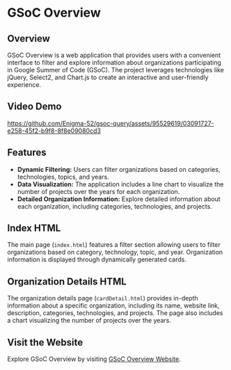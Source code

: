 # GSoC Overview

## Overview
GSoC Overview is a web application that provides users with a convenient interface to filter and explore information about organizations participating in Google Summer of Code (GSoC). The project leverages technologies like jQuery, Select2, and Chart.js to create an interactive and user-friendly experience.

## Video Demo

https://github.com/Enigma-52/gsoc-query/assets/95529619/03091727-e258-45f2-b9f8-8f8e09080cd3

## Features
- **Dynamic Filtering:** Users can filter organizations based on categories, technologies, topics, and years.
- **Data Visualization:** The application includes a line chart to visualize the number of projects over the years for each organization.
- **Detailed Organization Information:** Explore detailed information about each organization, including categories, technologies, and projects.

## Index HTML
The main page (`index.html`) features a filter section allowing users to filter organizations based on category, technology, topic, and year. Organization information is displayed through dynamically generated cards.

## Organization Details HTML
The organization details page (`cardDetail.html`) provides in-depth information about a specific organization, including its name, website link, description, categories, technologies, and projects. The page also includes a chart visualizing the number of projects over the years.

## Visit the Website
Explore GSoC Overview by visiting [GSoC Overview Website](https://gsoc-overview.onrender.com/).

